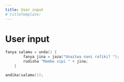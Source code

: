 ```yaml
---
title: User input
# titleTemplate:
---
```


# User input

```go
fanya salamu = unda() {
        fanya jina = jaza("Unaitwa nani rafiki? ");
        rudisha "Mambo vipi " + jina;
    }

andika(salamu());
```
